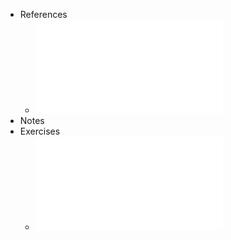 - References
	- ![T08_09_AlgoritmosGreedy.pdf](../assets/T08_09_AlgoritmosGreedy_1736859474719_0.pdf)
- Notes
- Exercises
	- ![pratica06_sol.pdf](../assets/pratica06_sol_1736860145563_0.pdf)